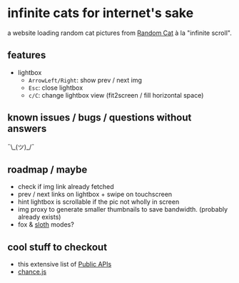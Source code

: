# infinite cats for internet's sake
a website loading random cat pictures from [Random Cat](https://aws.random.cat/meow) à la "infinite scroll".

## features
- lightbox
	-  `ArrowLeft/Right`: show prev / next img
	-  `Esc`: close lightbox
	-  `c/C`: change lightbox view (fit2screen / fill horizontal space)

## known issues / bugs / questions without answers
¯\\\_(ツ)\_/¯

## roadmap / maybe
- check if img link already fetched
- prev / next links on lightbox + swipe on touchscreen
- hint lightbox is scrollable if the pic not wholly in screen
- img proxy to generate smaller thumbnails to save bandwidth. (probably already exists)
- fox & [sloth](http://www.cutestpaw.com/?s=sloth) modes?


## cool stuff to checkout
- this extensive list of [Public APIs](https://github.com/public-apis/public-apis)
- [chance.js](https://github.com/chancejs/chancejs)
